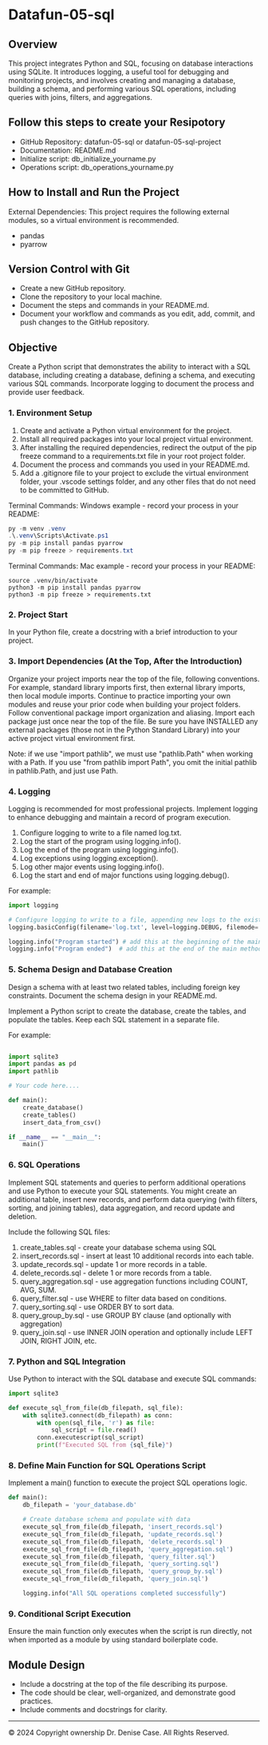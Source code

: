 # Datafun-05-sql

## Overview

This project integrates Python and SQL, focusing on database interactions using SQLite. It introduces logging, a useful tool for debugging and monitoring projects, and involves creating and managing a database, building a schema, and performing various SQL operations, 
including queries with joins, filters, and aggregations.

## Follow this steps to create your Resipotory

* GitHub Repository: datafun-05-sql or datafun-05-sql-project
* Documentation: README.md
* Initialize script: db_initialize_yourname.py
* Operations script: db_operations_yourname.py

## How to Install and Run the Project

External Dependencies: This project requires the following external modules, so a virtual environment is recommended.

* pandas
* pyarrow

## Version Control with Git

* Create a new GitHub repository.
* Clone the repository to your local machine.
* Document the steps and commands in your README.md.
* Document your workflow and commands as you edit, add, commit, and push changes to the GitHub repository.

## Objective

Create a Python script that demonstrates the ability to interact with a SQL database, including creating a database, defining a schema, and executing various SQL commands. Incorporate logging to document the process and provide user feedback.

### 1. Environment Setup

   1. Create and activate a Python virtual environment for the project.
   1. Install all required packages into your local project virtual environment.
   1. After installing the required dependencies, redirect the output of the pip freeze command to a requirements.txt file in your root project folder.
   1. Document the process and commands you used in your README.md.
   1. Add a .gitignore file to your project to exclude the virtual environment folder, your .vscode settings folder, and any other files that do not need to be committed to GitHub.
   

Terminal Commands: Windows example - record your process in your README:

```Powershell
py -m venv .venv
.\.venv\Scripts\Activate.ps1
py -m pip install pandas pyarrow
py -m pip freeze > requirements.txt
```

Terminal Commands: Mac example - record your process in your README:

``` python3 -m venv .venv
source .venv/bin/activate
python3 -m pip install pandas pyarrow
python3 -m pip freeze > requirements.txt
```

### 2. Project Start

In your Python file, create a docstring with a brief introduction to your project.


### 3. Import Dependencies (At the Top, After the Introduction)

Organize your project imports near the top of the file, following conventions. 
For example, standard library imports first, then external library imports, then local module imports. 
Continue to practice importing your own modules and reuse your prior code when building your project folders. 
Follow conventional package import organization and aliasing. Import each package just once near the top of the file. 
Be sure you have INSTALLED any external packages (those not in the Python Standard Library) into your active project virtual 
environment first.

Note: if we use "import pathlib", we must use "pathlib.Path" when working with a Path. 
If you use "from pathlib import Path", you omit the initial pathlib in pathlib.Path, and just use Path.

### 4. Logging

Logging is recommended for most professional projects. 
Implement logging to enhance debugging and maintain a record of program execution.

1. Configure logging to write to a file named log.txt.
1. Log the start of the program using logging.info().
1. Log the end of the program using logging.info().
1. Log exceptions using logging.exception().
1. Log other major events using logging.info().
1. Log the start and end of major functions using logging.debug().

For example:

```python
import logging

# Configure logging to write to a file, appending new logs to the existing file
logging.basicConfig(filename='log.txt', level=logging.DEBUG, filemode='a', format='%(asctime)s - %(levelname)s - %(message)s')

logging.info("Program started") # add this at the beginning of the main method
logging.info("Program ended")  # add this at the end of the main method
```

### 5. Schema Design and Database Creation

Design a schema with at least two related tables, including foreign key constraints. 
Document the schema design in your README.md.

Implement a Python script to create the database, create the tables, and populate the tables. 
Keep each SQL statement in a separate file.

For example:

```python

import sqlite3
import pandas as pd
import pathlib

# Your code here....

def main():
    create_database()
    create_tables()
    insert_data_from_csv()

if __name__ == "__main__":
    main()
```

### 6. SQL Operations

Implement SQL statements and queries to perform additional operations and use Python to execute your SQL statements. 
You might create an additional table, insert new records, 
and perform data querying (with filters, sorting, and joining tables), 
data aggregation, and record update and deletion.

Include the following SQL files:

1. create_tables.sql - create your database schema using SQL
2. insert_records.sql - insert at least 10 additional records into each table.
3. update_records.sql - update 1 or more records in a table.
4. delete_records.sql - delete 1 or more records from a table.
5. query_aggregation.sql - use aggregation functions including COUNT, AVG, SUM.
6. query_filter.sql - use WHERE to filter data based on conditions.
7. query_sorting.sql - use ORDER BY to sort data.
8. query_group_by.sql - use GROUP BY clause (and optionally with aggregation)
9. query_join.sql - use INNER JOIN operation and optionally include LEFT JOIN, RIGHT JOIN, etc.


### 7. Python and SQL Integration

Use Python to interact with the SQL database and execute SQL commands:

```python
import sqlite3

def execute_sql_from_file(db_filepath, sql_file):
    with sqlite3.connect(db_filepath) as conn:
        with open(sql_file, 'r') as file:
            sql_script = file.read()
        conn.executescript(sql_script)
        print(f"Executed SQL from {sql_file}")
```


### 8. Define Main Function for SQL Operations Script

Implement a main() function to execute the project SQL operations logic.

```python
def main():
    db_filepath = 'your_database.db'

    # Create database schema and populate with data
    execute_sql_from_file(db_filepath, 'insert_records.sql')
    execute_sql_from_file(db_filepath, 'update_records.sql')
    execute_sql_from_file(db_filepath, 'delete_records.sql')
    execute_sql_from_file(db_filepath, 'query_aggregation.sql')
    execute_sql_from_file(db_filepath, 'query_filter.sql')
    execute_sql_from_file(db_filepath, 'query_sorting.sql')
    execute_sql_from_file(db_filepath, 'query_group_by.sql')
    execute_sql_from_file(db_filepath, 'query_join.sql')

    logging.info("All SQL operations completed successfully")

```


### 9. Conditional Script Execution

Ensure the main function only executes when the script is run directly, 
not when imported as a module by using standard boilerplate code.


## Module Design

- Include a docstring at the top of the file describing its purpose.
- The code should be clear, well-organized, and demonstrate good practices.
- Include comments and docstrings for clarity.


- - -
© 2024 Copyright ownership Dr. Denise Case. All Rights Reserved.











